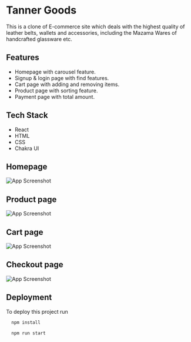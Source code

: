 
# Tanner Goods 

This is a clone of E-commerce site which deals with the highest quality of leather belts, wallets and accessories,
including the Mazama Wares  of handcrafted glassware etc.


## Features

- Homepage with carousel feature.
- Signup & login page with find features.
- Cart page with adding and removing items.
- Product page with sorting feature.
- Payment page with total amount.

## Tech Stack

- React
- HTML
- CSS
- Chakra UI

## Homepage

![App Screenshot](https://i.postimg.cc/RhVQWt8q/tanner.png)

## Product page

![App Screenshot](https://i.postimg.cc/RSbcdWj1/Screenshot-327.png)

## Cart page

![App Screenshot](https://i.postimg.cc/nr4WYX76/Screenshot-328.png)

## Checkout page

![App Screenshot](https://i.ibb.co/zXvvgqp/Screenshot-1254.png)

## Deployment

To deploy this project run

```bash
  npm install
```

```bash
  npm run start
```




